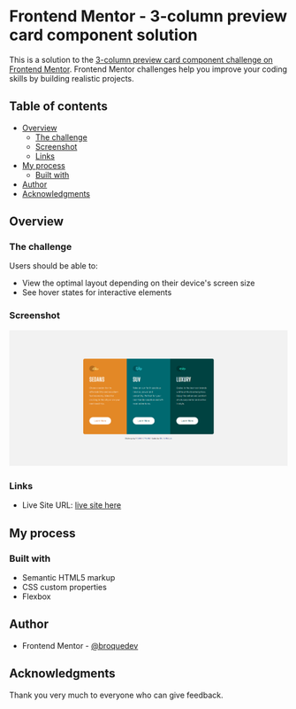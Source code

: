 # Frontend Mentor - 3-column preview card component solution

This is a solution to the [3-column preview card component challenge on Frontend Mentor](https://www.frontendmentor.io/challenges/3column-preview-card-component-pH92eAR2-). Frontend Mentor challenges help you improve your coding skills by building realistic projects. 

## Table of contents

- [Overview](#overview)
  - [The challenge](#the-challenge)
  - [Screenshot](#screenshot)
  - [Links](#links)
- [My process](#my-process)
  - [Built with](#built-with)    
- [Author](#author)
- [Acknowledgments](#Acknowledgments)

## Overview

### The challenge

Users should be able to:

- View the optimal layout depending on their device's screen size
- See hover states for interactive elements

### Screenshot

![screenshot](/images/Screenshot_desktop.png)


### Links

- Live Site URL: [live site here](https://broquedev.github.io/3-column-preview-card-component/)

## My process

### Built with

- Semantic HTML5 markup
- CSS custom properties
- Flexbox


## Author

- Frontend Mentor - [@broquedev](https://www.frontendmentor.io/profile/broquedev)

## Acknowledgments
Thank you very much to everyone who can give feedback.
